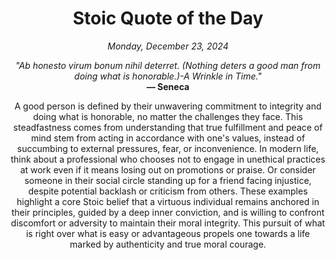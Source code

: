 <h1 align="center">Stoic Quote of the Day</h1>
<p align="center"><em>Monday, December 23, 2024</em></p>
<p align="center">
    <em>"Ab honesto virum bonum nihil deterret. (Nothing deters a good man from doing what is honorable.)-A Wrinkle in Time."</em><br>
    <strong>— Seneca</strong>
</p>

<p align="center" style="max-width:600px;margin:0 auto;">
    A good person is defined by their unwavering commitment to integrity and doing what is honorable, no matter the challenges they face. This steadfastness comes from understanding that true fulfillment and peace of mind stem from acting in accordance with one's values, instead of succumbing to external pressures, fear, or inconvenience. In modern life, think about a professional who chooses not to engage in unethical practices at work even if it means losing out on promotions or praise. Or consider someone in their social circle standing up for a friend facing injustice, despite potential backlash or criticism from others. These examples highlight a core Stoic belief that a virtuous individual remains anchored in their principles, guided by a deep inner conviction, and is willing to confront discomfort or adversity to maintain their moral integrity. This pursuit of what is right over what is easy or advantageous propels one towards a life marked by authenticity and true moral courage.
</p>
